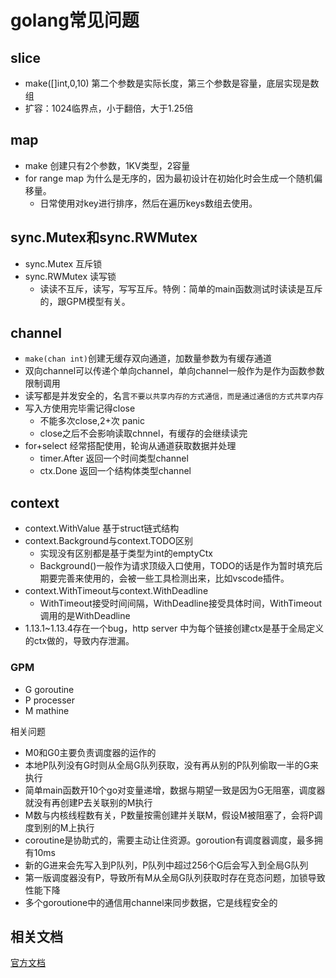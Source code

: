 # golang常见问题

## slice

- make([]int,0,10) 第二个参数是实际长度，第三个参数是容量，底层实现是数组
- 扩容：1024临界点，小于翻倍，大于1.25倍

## map

- make 创建只有2个参数，1KV类型，2容量
- for range map 为什么是无序的，因为最初设计在初始化时会生成一个随机偏移量。
  - 日常使用对key进行排序，然后在遍历keys数组去使用。

## sync.Mutex和sync.RWMutex

- sync.Mutex 互斥锁
- sync.RWMutex 读写锁
  - 读读不互斥，读写，写写互斥。特例：简单的main函数测试时读读是互斥的，跟GPM模型有关。

## channel

- `make(chan int)`创建无缓存双向通道，加数量参数为有缓存通道
- 双向channel可以传递个单向channel，单向channel一般作为是作为函数参数限制调用
- 读写都是并发安全的，名言`不要以共享内存的方式通信，而是通过通信的方式共享内存`
- 写入方使用完毕需记得close
  - 不能多次close,2+次 panic
  - close之后不会影响读取chnnel，有缓存的会继续读完
- for+select 经常搭配使用，轮询从通道获取数据并处理
  - timer.After 返回一个时间类型channel
  - ctx.Done 返回一个结构体类型channel

## context

- context.WithValue 基于struct链式结构
- context.Background与context.TODO区别
  - 实现没有区别都是基于类型为int的emptyCtx
  - Background()一般作为请求顶级入口使用，TODO的话是作为暂时填充后期要完善来使用的，会被一些工具检测出来，比如vscode插件。
- context.WithTimeout与context.WithDeadline
  - WithTimeout接受时间间隔，WithDeadline接受具体时间，WithTimeout调用的是WithDeadline
- 1.13.1~1.13.4存在一个bug，http server 中为每个链接创建ctx是基于全局定义的ctx做的，导致内存泄漏。


### GPM

- G goroutine
- P processer
- M mathine

相关问题

- M0和G0主要负责调度器的运作的
- 本地P队列没有G时则从全局G队列获取，没有再从别的P队列偷取一半的G来执行
- 简单main函数开10个go对变量递增，数据与期望一致是因为G无阻塞，调度器就没有再创建P去关联别的M执行
- M数与内核线程数有关，P数量按需创建并关联M，假设M被阻塞了，会将P调度到别的M上执行
- coroutine是协助式的，需要主动让住资源。goroution有调度器调度，最多拥有10ms
- 新的G进来会先写入到P队列，P队列中超过256个G后会写入到全局G队列
- 第一版调度器没有P，导致所有M从全局G队列获取时存在竞态问题，加锁导致性能下降
- 多个goroutione中的通信用channel来同步数据，它是线程安全的



## 相关文档

[官方文档](https://golang.google.cn/doc/)
